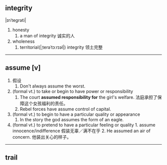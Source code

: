 ## integrity
|ɪnˈtegrəti|
1. honesty
    1. a man of integrity 诚实的人
2. wholeness
    1. territorial(|ˌterəˈtɔːrɪəl|) integrity 领土完整

***
## assume [v]
1. 假设
    1. Don't always assume the worst.
2. (formal vt.) to take or begin to have power or responsibility
    1. The court **assumed responsibility for** the girl's welfare. 法庭承担了保障这个女孩福利的责任。
    2. Rebel forces have assume control of capital.
3. (formal vt.) to begin to have a particular quality or appearance
    1. In the story the god assumes the form of an eagle.
4. (formal vt.) to pretend to have a particular feeling or quality
        1. assume innocence/indifference 假装无辜／满不在乎
        2. He assumed an air of concern. 他装出关心的样子。

***
## trail
